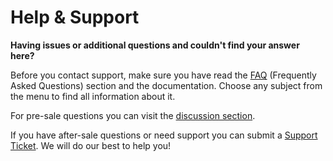 # Help & Support

**Having issues or additional questions and couldn't find your answer here?**<br />

Before you contact support, make sure you have read the [FAQ](faq) (Frequently Asked Questions) section and the documentation.
Choose any subject from the menu to find all information about it.

For pre-sale questions you can visit the [discussion section](https://codecanyon.net/item/super-forms-drag-drop-form-builder/13979866/comments).

If you have after-sale questions or need support you can submit a [Support Ticket](https://f4d.nl/super-forms/support). We will do our best to help you!
